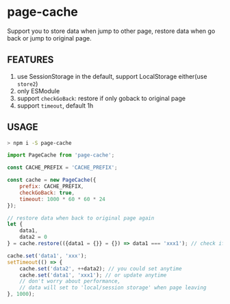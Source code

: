 # page-cache

Support you to store data when jump to other page, restore data when go back or jump to original page.

## FEATURES

1. use SessionStorage in the default, support LocalStorage either(use `store2`)
2. only ESModule
3. support `checkGoBack`: restore if only goback to original page
4. support `timeout`, default 1h

## USAGE

```bash
> npm i -S page-cache
```

```javascript
import PageCache from 'page-cache';

const CACHE_PREFIX = 'CACHE_PREFIX';

const cache = new PageCache({
    prefix: CACHE_PREFIX,
    checkGoBack: true,
    timeout: 1000 * 60 * 60 * 24
});

// restore data when back to original page again
let {
    data1,
    data2 = 0
} = cache.restore(({data1 = {}} = {}) => data1 === 'xxx1'); // check if to restore

cache.set('data1', 'xxx');
setTimeout(() => {
    cache.set('data2', ++data2); // you could set anytime
    cache.set('data1', 'xxx1'); // or update anytime
    // don't worry about performance,
    // data will set to 'local/session storage' when page leaving
}, 1000);

```
